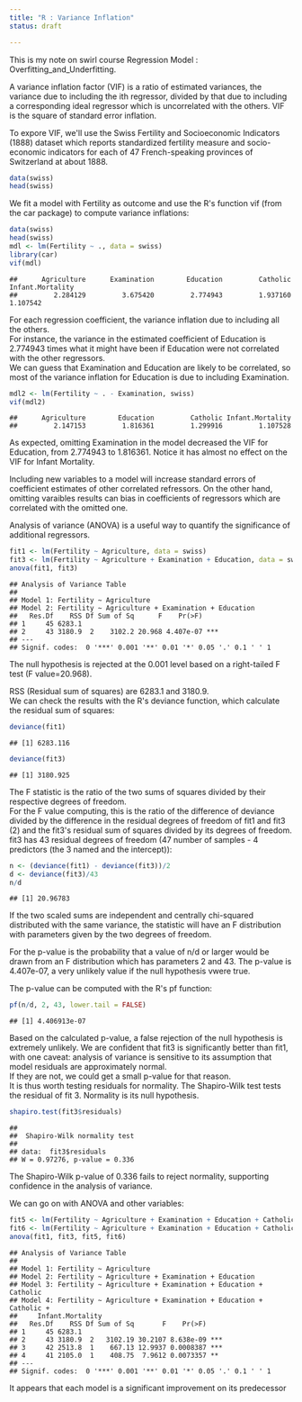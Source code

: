 ```yaml
---
title: "R : Variance Inflation"
status: draft

---
```


This is my note on swirl course Regression Model : Overfitting_and_Underfitting.
<!-- BEGIN_SUMMARY -->
A variance inflation factor (VIF) is a ratio of estimated variances, the variance due to including the ith regressor, divided by that due to including a corresponding ideal regressor which is uncorrelated with the others.
VIF is the square of standard error inflation.
<!-- END_SUMMARY -->

To expore VIF, we'll use the Swiss Fertility and Socioeconomic Indicators (1888) dataset which reports standardized fertility measure and socio-economic indicators for each of 47 French-speaking provinces of Switzerland at about 1888. 

```r
data(swiss)
head(swiss)
```

We fit a model with Fertility as outcome and use the R's function vif (from the car package) to compute variance inflations:
```r
data(swiss)
head(swiss)
mdl <- lm(Fertility ~ ., data = swiss)
library(car)
vif(mdl)
```

```
##      Agriculture      Examination        Education         Catholic Infant.Mortality 
##         2.284129         3.675420         2.774943         1.937160         1.107542
```

For each regression coefficient, the variance inflation due to including all the others.  
For instance, the variance in the estimated coefficient of Education is 2.774943 times what it might have been if Education were not correlated with the other regressors.  
We can guess that Examination and Education are likely to be correlated, so most of the variance inflation for Education is due to including Examination.


```r
mdl2 <- lm(Fertility ~ . - Examination, swiss)
vif(mdl2)
```

```
##      Agriculture        Education         Catholic Infant.Mortality 
##         2.147153         1.816361         1.299916         1.107528
```

As expected, omitting Examination in the model decreased the VIF for Education, from 2.774943 to 1.816361. Notice it has almost no effect on the VIF for Infant Mortality.

Including new variables to a model will increase standard errors of coefficient estimates of other correlated refressors. On the other hand, omitting varaibles results can bias in coefficients of regressors which are correlated with the omitted one.

Analysis of variance (ANOVA) is a useful way to quantify the significance of additional regressors.


```r
fit1 <- lm(Fertility ~ Agriculture, data = swiss)
fit3 <- lm(Fertility ~ Agriculture + Examination + Education, data = swiss)
anova(fit1, fit3)
```

```
## Analysis of Variance Table
## 
## Model 1: Fertility ~ Agriculture
## Model 2: Fertility ~ Agriculture + Examination + Education
##   Res.Df    RSS Df Sum of Sq      F    Pr(>F)    
## 1     45 6283.1                                  
## 2     43 3180.9  2    3102.2 20.968 4.407e-07 ***
## ---
## Signif. codes:  0 '***' 0.001 '**' 0.01 '*' 0.05 '.' 0.1 ' ' 1
```

The null hypothesis is rejected at the 0.001 level based on a right-tailed F test (F value=20.968).  

RSS (Residual sum of squares) are 6283.1 and 3180.9.  
We can check the results with the R's deviance function, which calculate the residual sum of squares:


```r
deviance(fit1)
```

```
## [1] 6283.116
```

```r
deviance(fit3)
```

```
## [1] 3180.925
```

The F statistic is the ratio of the two sums of squares divided by their respective degrees of freedom.  
For the F value computing, this is the ratio of the difference of deviance divided by the difference in the residual degrees of freedom of fit1 and fit3 (2) and the fit3's residual sum of squares divided by its degrees of freedom. fit3 has 43 residual degrees of freedom (47 number of samples - 4 predictors (the 3 named and the intercept)):

```r
n <- (deviance(fit1) - deviance(fit3))/2
d <- deviance(fit3)/43
n/d
```

```
## [1] 20.96783
```
If the two scaled sums are independent and centrally chi-squared distributed with the same variance, the statistic will have an F distribution with parameters given by the two degrees of freedom.

For the p-value is the probability that a value of n/d or larger would be drawn from an F distribution which has parameters 2 and 43. The p-value is 4.407e-07, a very unlikely value if the null hypothesis vwere true.

The p-value can be computed with the R's pf function:

```r
pf(n/d, 2, 43, lower.tail = FALSE)
```

```
## [1] 4.406913e-07
```

Based on the calculated p-value, a false rejection of the null hypothesis is extremely unlikely. We are confident that fit3 is significantly better than fit1, with one caveat: analysis of variance is sensitive to its assumption that model residuals are approximately normal.  
If they are not, we could get a small p-value for that reason.  
It is thus worth testing residuals for normality. The Shapiro-Wilk test tests the residual of fit 3. Normality is its null hypothesis.


```r
shapiro.test(fit3$residuals)
```

```
## 
## 	Shapiro-Wilk normality test
## 
## data:  fit3$residuals
## W = 0.97276, p-value = 0.336
```

The Shapiro-Wilk p-value of 0.336 fails to reject normality, supporting confidence in the analysis of variance.


We can go on with ANOVA and other variables:


```r
fit5 <- lm(Fertility ~ Agriculture + Examination + Education + Catholic, data = swiss)
fit6 <- lm(Fertility ~ Agriculture + Examination + Education + Catholic + Infant.Mortality, data = swiss)
anova(fit1, fit3, fit5, fit6)
```

```
## Analysis of Variance Table
## 
## Model 1: Fertility ~ Agriculture
## Model 2: Fertility ~ Agriculture + Examination + Education
## Model 3: Fertility ~ Agriculture + Examination + Education + Catholic
## Model 4: Fertility ~ Agriculture + Examination + Education + Catholic + 
##     Infant.Mortality
##   Res.Df    RSS Df Sum of Sq       F    Pr(>F)    
## 1     45 6283.1                                   
## 2     43 3180.9  2   3102.19 30.2107 8.638e-09 ***
## 3     42 2513.8  1    667.13 12.9937 0.0008387 ***
## 4     41 2105.0  1    408.75  7.9612 0.0073357 ** 
## ---
## Signif. codes:  0 '***' 0.001 '**' 0.01 '*' 0.05 '.' 0.1 ' ' 1
```
It appears that each model is a significant improvement on its predecessor
